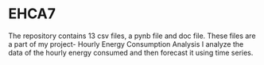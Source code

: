# EHCA7
The repository contains 13 csv files, a pynb file and doc file.
These files are a part of my project-  Hourly Energy Consumption Analysis 
I analyze the data of the hourly energy consumed and then forecast it using time series.
